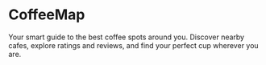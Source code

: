 # CoffeeMap
Your smart guide to the best coffee spots around you. Discover nearby cafes, explore ratings and reviews, and find your perfect cup wherever you are.
